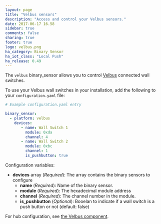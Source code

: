 ```yaml
---
layout: page
title: "Velbus sensors"
description: "Access and control your Velbus sensors."
date: 2017-06-17 16.58
sidebar: true
comments: false
sharing: true
footer: true
logo: velbus.png
ha_category: Binary Sensor
ha_iot_class: "Local Push"
ha_release: 0.49
---
```


The `velbus` binary_sensor allows you to control [Velbus](http://www.velbus.eu) connected wall switches.

To use your Velbus wall switches in your installation, add the following to your `configuration.yaml` file:

```yaml
# Example configuration.yaml entry

binary_sensor:
  - platform: velbus
    devices:
       - name: Wall Switch 1
         module: 0xda
         channel: 4
       - name: Wall Switch 2
         module: 0xbc
         channel: 1
         is_pushbutton: true
```

Configuration variables:
- **devices** array (*Required*): The array contains the binary sensors to configure
  - **name** (*Required*): Name of the binary sensor.
  - **module** (*Required*): The hexadecimal module address
  - **channel** (*Required*): The channel number in the module.
  - **is_pushbutton** (*Optional*): Booelan to indicate if a wall switch is a push button or not (default: false)

For hub configuration, see [the Velbus component](/components/velbus/).
